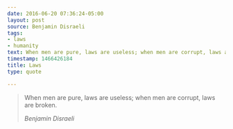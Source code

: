 ```yaml
---
date: 2016-06-20 07:36:24-05:00
layout: post
source: Benjamin Disraeli
tags:
- laws
- humanity
text: When men are pure, laws are useless; when men are corrupt, laws are broken.
timestamp: 1466426184
title: Laws
type: quote

---
```

> When men are pure, laws are useless; when men are corrupt, laws are broken.
> 
> <cite>Benjamin Disraeli</cite>